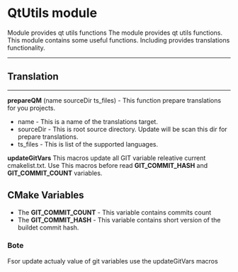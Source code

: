 # QtUtils module 

Module provides qt utils functions 
The module provides qt utils functions. This module contains some useful functions. Including provides translations functionality.

---

## Translation
 
--- 

**prepareQM** (name sourceDir ts_files) - This function prepare translations for you projects.
 - name - This is a name of the translations target.
 - sourceDir - This is root source directory. Update will be scan this dir for prepare translations.
 - ts_files - This is list of the supported languages.

**updateGitVars** This macros update all GIT variable releative current cmakelist.txt. 
Use This macros before read **GIT_COMMIT_HASH** and **GIT_COMMIT_COUNT** variables.

## CMake Variables

- The **GIT_COMMIT_COUNT** - This variable contains commits count
- The **GIT_COMMIT_HASH** - This variable contains short version of the buildet commit hash.

### Bote 

Fsor update actualy value of git variables use the updateGitVars macros
